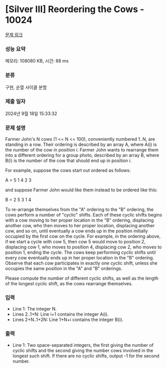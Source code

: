 # [Silver III] Reordering the Cows - 10024 

[문제 링크](https://www.acmicpc.net/problem/10024) 

### 성능 요약

메모리: 108080 KB, 시간: 88 ms

### 분류

구현, 순열 사이클 분할

### 제출 일자

2024년 9월 18일 15:33:32

### 문제 설명

<p>Farmer John's N cows (1 <= N <= 100), conveniently numbered 1..N, are standing in a row.  Their ordering is described by an array A, where A(i) is the number of the cow in position i.  Farmer John wants to rearrange them into a different ordering for a group photo, described by an array B, where B(i) is the number of the cow that should end up in position i.</p><p>For example, suppose the cows start out ordered as follows:</p><p>A = 5 1 4 2 3</p><p>and suppose Farmer John would like them instead to be ordered like this:</p><p>B = 2 5 3 1 4</p><p>To re-arrange themselves from the "A" ordering to the "B" ordering, the cows perform a number of "cyclic" shifts.  Each of these cyclic shifts begins with a cow moving to her proper location in the "B" ordering, displacing another cow, who then moves to her proper location, displacing another cow, and so on, until eventually a cow ends up in the position initially occupied by the first cow on the cycle.  For example, in the ordering above, if we start a cycle with cow 5, then cow 5 would move to position 2, displacing cow 1, who moves to position 4, displacing cow 2, who moves to position 1, ending the cycle.  The cows keep performing cyclic shifts until every cow eventually ends up in her proper location in the "B" ordering.  Observe that each cow participates in exactly one cyclic shift, unless she occupies the same position in the "A" and "B" orderings.</p><p>Please compute the number of different cyclic shifts, as well as the length of the longest cyclic shift, as the cows rearrange themselves.</p>

### 입력 

 <ul><li>Line 1: The integer N.</li><li>Lines 2..1+N: Line i+1 contains the integer A(i).</li><li>Lines 2+N..1+2N: Line 1+N+i contains the integer B(i).</li></ul>

### 출력 

 <ul><li>Line 1: Two space-separated integers, the first giving the number of cyclic shifts and the second giving the number cows involved in the longest such shift.  If there are no cyclic shifts, output -1 for the second number.</li></ul>

